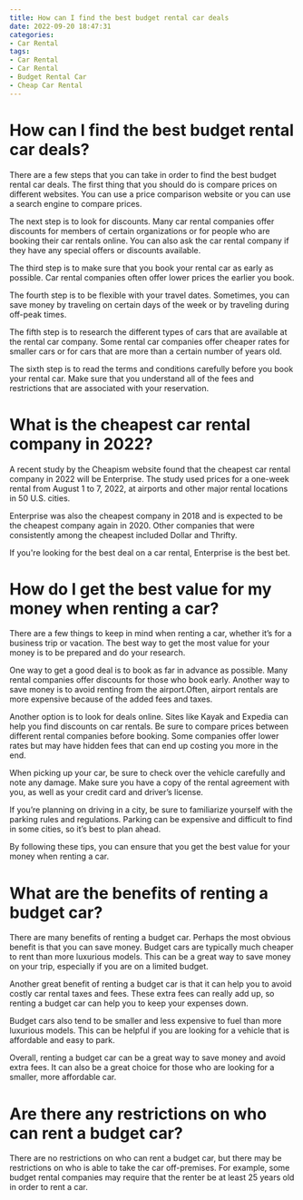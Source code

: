 ```yaml
---
title: How can I find the best budget rental car deals
date: 2022-09-20 18:47:31
categories:
- Car Rental
tags:
- Car Rental
- Car Rental
- Budget Rental Car
- Cheap Car Rental
---
```



#  How can I find the best budget rental car deals?

There are a few steps that you can take in order to find the best budget rental car deals. The first thing that you should do is compare prices on different websites. You can use a price comparison website or you can use a search engine to compare prices.

The next step is to look for discounts. Many car rental companies offer discounts for members of certain organizations or for people who are booking their car rentals online. You can also ask the car rental company if they have any special offers or discounts available.

The third step is to make sure that you book your rental car as early as possible. Car rental companies often offer lower prices the earlier you book.

The fourth step is to be flexible with your travel dates. Sometimes, you can save money by traveling on certain days of the week or by traveling during off-peak times.

The fifth step is to research the different types of cars that are available at the rental car company. Some rental car companies offer cheaper rates for smaller cars or for cars that are more than a certain number of years old.

The sixth step is to read the terms and conditions carefully before you book your rental car. Make sure that you understand all of the fees and restrictions that are associated with your reservation.

#  What is the cheapest car rental company in 2022?

A recent study by the Cheapism website found that the cheapest car rental company in 2022 will be Enterprise. The study used prices for a one-week rental from August 1 to 7, 2022, at airports and other major rental locations in 50 U.S. cities.

Enterprise was also the cheapest company in 2018 and is expected to be the cheapest company again in 2020. Other companies that were consistently among the cheapest included Dollar and Thrifty.

If you're looking for the best deal on a car rental, Enterprise is the best bet.

#  How do I get the best value for my money when renting a car?

There are a few things to keep in mind when renting a car, whether it’s for a business trip or vacation. The best way to get the most value for your money is to be prepared and do your research.

One way to get a good deal is to book as far in advance as possible. Many rental companies offer discounts for those who book early. Another way to save money is to avoid renting from the airport.Often, airport rentals are more expensive because of the added fees and taxes.

Another option is to look for deals online. Sites like Kayak and Expedia can help you find discounts on car rentals. Be sure to compare prices between different rental companies before booking. Some companies offer lower rates but may have hidden fees that can end up costing you more in the end.

When picking up your car, be sure to check over the vehicle carefully and note any damage. Make sure you have a copy of the rental agreement with you, as well as your credit card and driver’s license.

If you’re planning on driving in a city, be sure to familiarize yourself with the parking rules and regulations. Parking can be expensive and difficult to find in some cities, so it’s best to plan ahead.

By following these tips, you can ensure that you get the best value for your money when renting a car.

#  What are the benefits of renting a budget car?

There are many benefits of renting a budget car. Perhaps the most obvious benefit is that you can save money. Budget cars are typically much cheaper to rent than more luxurious models. This can be a great way to save money on your trip, especially if you are on a limited budget.

Another great benefit of renting a budget car is that it can help you to avoid costly car rental taxes and fees. These extra fees can really add up, so renting a budget car can help you to keep your expenses down.

Budget cars also tend to be smaller and less expensive to fuel than more luxurious models. This can be helpful if you are looking for a vehicle that is affordable and easy to park.

Overall, renting a budget car can be a great way to save money and avoid extra fees. It can also be a great choice for those who are looking for a smaller, more affordable car.

#  Are there any restrictions on who can rent a budget car?

There are no restrictions on who can rent a budget car, but there may be restrictions on who is able to take the car off-premises. For example, some budget rental companies may require that the renter be at least 25 years old in order to rent a car.